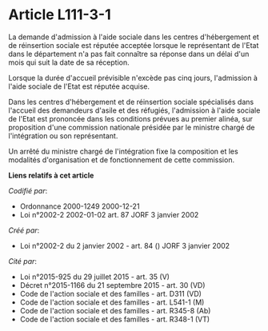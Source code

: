 # Article L111-3-1

La demande d'admission à l'aide sociale dans les centres d'hébergement et de réinsertion sociale est réputée acceptée lorsque
le représentant de l'Etat dans le département n'a pas fait connaître sa réponse dans un délai d'un mois qui suit la date de
sa réception.

Lorsque la durée d'accueil prévisible n'excède pas cinq jours, l'admission à l'aide sociale de l'Etat est réputée acquise.

Dans les centres d'hébergement et de réinsertion sociale spécialisés dans l'accueil des demandeurs d'asile et des réfugiés,
l'admission à l'aide sociale de l'Etat est prononcée dans les conditions prévues au premier alinéa, sur proposition d'une
commission nationale présidée par le ministre chargé de l'intégration ou son représentant.

Un arrêté du ministre chargé de l'intégration fixe la composition et les modalités d'organisation et de fonctionnement de
cette commission.

**Liens relatifs à cet article**

_Codifié par_:

  - Ordonnance 2000-1249 2000-12-21
  - Loi n°2002-2 2002-01-02 art. 87 JORF 3 janvier 2002

_Créé par_:

  - Loi n°2002-2 du 2 janvier 2002 - art. 84 () JORF 3 janvier 2002

_Cité par_:

  - Loi n°2015-925 du 29 juillet 2015 - art. 35 (V)
  - Décret n°2015-1166 du 21 septembre 2015 - art. 30 (VD)
  - Code de l'action sociale et des familles - art. D311 (VD)
  - Code de l'action sociale et des familles - art. L541-1 (M)
  - Code de l'action sociale et des familles - art. R345-8 (Ab)
  - Code de l'action sociale et des familles - art. R348-1 (VT)
